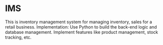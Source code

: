 # IMS
This is inventory management system for managing inventory, sales for a retail business. Implementation: Use Python to build the back-end logic and database management. Implement features like product management, stock tracking, etc.

